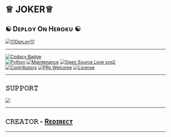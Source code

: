 # ♕︎ JOKER♕︎
## ☯︎ Dᴇᴘʟᴏʏ Oɴ Hᴇʀᴏᴋᴜ ☯︎

[![♡︎Dᴇᴘʟᴏʏ♡︎](https://www.herokucdn.com/deploy/button.svg)](https://github.com/bTx-DEVIL/URANIUM-MULTI-SPAMBOT2.git)

-------

[![Codacy Badge](https://api.codacy.com/project/badge/Grade/f7c51539e67b483bb8d7749acca51d3a)](https://app.codacy.com/gh/GodLuciferXD/LuciferSpamBot?utm_source=github.com&utm_medium=referral&utm_content=GodLuciferXD/LuciferSpamBot&utm_campaign=Badge_Grade_Settings)   
[![Python](https://img.shields.io/badge/Python-v3.9-blue)](https://www.python.org/)
[![Maintenance](https://img.shields.io/badge/Maintained%3F-yes-green.svg)](https://github.com/GodLuciferXD/LuciferSpamBot/graphs/commit-activity)
[![Open Source Love svg2](https://badges.frapsoft.com/os/v2/open-source.svg?v=103)](https://github.com/GodLuciferXD/LuciferSpamBot)   
[![Contributors](https://img.shields.io/github/contributors/GodLuciferXD/LuciferSpamBot?style=flat-square&color=green)](https://github.com/GodLuciferXD/LuciferSpamBot/graphs/contributors)
[![PRs Welcome](https://img.shields.io/badge/PRs-welcome-brightgreen.svg?style=flat-square)](https://makeapullrequest.com)
[![License](https://img.shields.io/badge/License-AGPL-blue)](https://github.com/GodLuciferXD/LuciferSpamBot/blob/main/LICENSE)



----
## 𝚂𝚄𝙿𝙿𝙾𝚁𝚃 
                          
<a href="https://t.me/ALL_SPAMMER"><img src="https://img.shields.io/badge/Join-SUPPORT%20CHANNEL-red.svg?logo=Telegram"></a>

-------------------------------------------------

## 𝙲𝚁𝙴𝙰𝚃𝙾𝚁 - [Rᴇᴅɪʀᴇᴄᴛ](https://t.me/MR_JOKER)

-------------------------------------------------
